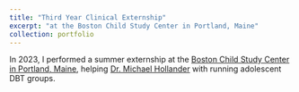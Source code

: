 ```yaml
---
title: "Third Year Clinical Externship"
excerpt: "at the Boston Child Study Center in Portland, Maine"
collection: portfolio
---
```

In 2023, I performed a summer externship at the [Boston Child Study Center in Portland, Maine](https://bostonchildstudycentermaine.com/), helping [Dr. Michael Hollander](https://bostonchildstudycentermaine.com/michael-hollander) with running adolescent DBT groups.
